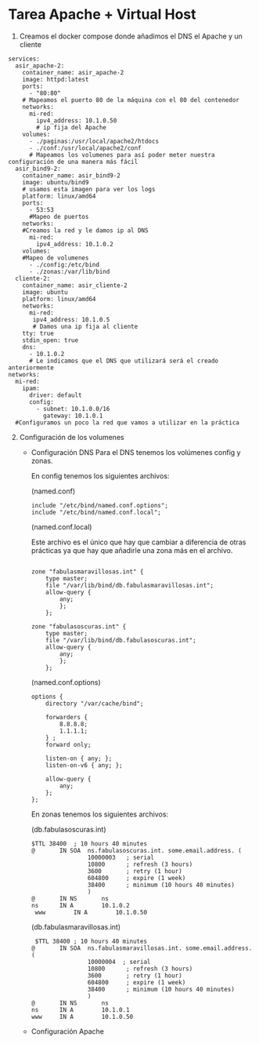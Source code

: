 # Tarea Apache + Virtual Host

1. Creamos el docker compose donde añadimos el DNS el Apache y un cliente
```
services:
  asir_apache-2:
    container_name: asir_apache-2
    image: httpd:latest
    ports:
      - "80:80"
    # Mapeamos el puerto 80 de la máquina con el 80 del contenedor
    networks:
      mi-red:
        ipv4_address: 10.1.0.50
        # ip fija del Apache
    volumes:
      - ./paginas:/usr/local/apache2/htdocs
      - ./conf:/usr/local/apache2/conf
      # Mapeamos los volumenes para así poder meter nuestra configuración de una manera más fácil
  asir_bind9-2:
    container_name: asir_bind9-2
    image: ubuntu/bind9
    # usamos esta imagen para ver los logs
    platform: linux/amd64
    ports:
      - 53:53
      #Mapeo de puertos
    networks:
    #Creamos la red y le damos ip al DNS
      mi-red:
        ipv4_address: 10.1.0.2
    volumes:
    #Mapeo de volumenes
      - ./config:/etc/bind
      - ./zonas:/var/lib/bind
  cliente-2:
    container_name: asir_cliente-2
    image: ubuntu
    platform: linux/amd64
    networks:
      mi-red:
       ipv4_address: 10.1.0.5
       # Damos una ip fija al cliente 
    tty: true
    stdin_open: true
    dns:
      - 10.1.0.2
      # Le indicamos que el DNS que utilizará será el creado anteriormente
networks:
  mi-red:
    ipam:
      driver: default
      config:
        - subnet: 10.1.0.0/16 
          gateway: 10.1.0.1
  #Configuramos un poco la red que vamos a utilizar en la práctica
```
2. Configuración de los volumenes
    - Configuración DNS
        Para el DNS tenemos los volúmenes config y zonas.
        
        En config tenemos los siguientes archivos:

        (named.conf)
        ```
        include "/etc/bind/named.conf.options";
        include "/etc/bind/named.conf.local";
        ```
        (named.conf.local) 

        Este archivo es el único que hay que cambiar a diferencia de otras prácticas ya que hay que añadirle una zona más en el archivo.
        ```
        
        zone "fabulasmaravillosas.int" {
            type master;
            file "/var/lib/bind/db.fabulasmaravillosas.int";
            allow-query {
                any;
                };
            };

        zone "fabulasoscuras.int" {
            type master;
            file "/var/lib/bind/db.fabulasoscuras.int";
            allow-query {
                any;
                };
            };
        ```
        (named.conf.options)
        ```
        options {
            directory "/var/cache/bind";

            forwarders {
                8.8.8.8;
                1.1.1.1;
            } ;
            forward only;

            listen-on { any; };
            listen-on-v6 { any; };

            allow-query {
                any;
            };
        };
        ```

        En zonas tenemos los siguientes archivos:

        (db.fabulasoscuras.int)
        ```
        $TTL 38400	; 10 hours 40 minutes
        @		IN SOA	ns.fabulasoscuras.int. some.email.address. (
                        10000003   ; serial
                        10800      ; refresh (3 hours)
                        3600       ; retry (1 hour)
                        604800     ; expire (1 week)
                        38400      ; minimum (10 hours 40 minutes)
                        )
        @		IN NS		ns
        ns		IN A		10.1.0.2
         www		IN A		10.1.0.50
        ```

        (db.fabulasmaravillosas.int)

        ```
         $TTL 38400	; 10 hours 40 minutes
        @		IN SOA	ns.fabulasmaravillosas.int. some.email.address. (
                        10000004  ; serial
                        10800      ; refresh (3 hours)
                        3600       ; retry (1 hour)
                        604800     ; expire (1 week)
                        38400      ; minimum (10 hours 40 minutes)
                        )
        @		IN NS		ns
        ns		IN A		10.1.0.1
        www		IN A		10.1.0.50
        ```
    - Configuración Apache
